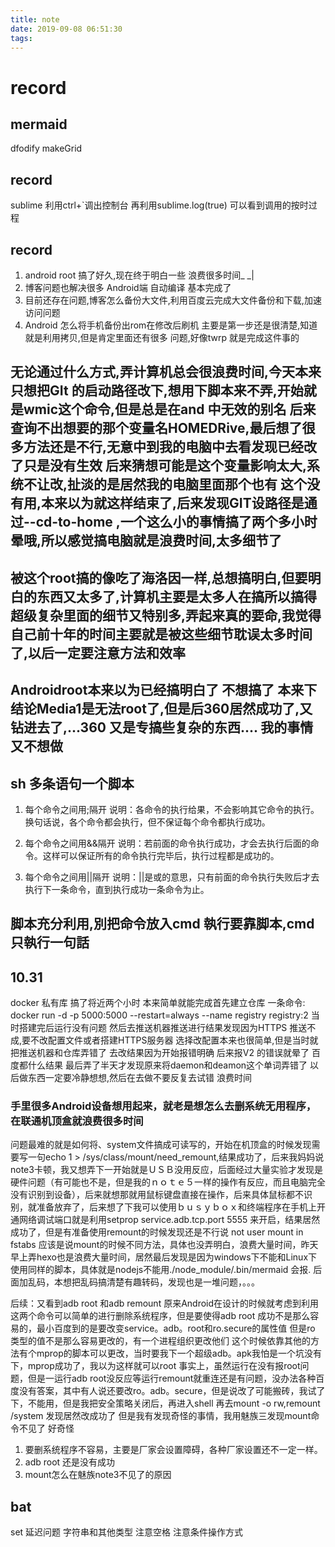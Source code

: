 ```yaml
---
title: note
date: 2019-09-08 06:51:30
tags:
---
```

# record 

## mermaid
dfodify makeGrid 

## record
sublime 利用ctrl+`调出控制台 再利用sublime.log(true) 可以看到调用的按时过程
		
## record
1. android root 搞了好久,现在终于明白一些 浪费很多时间_ _|
2. 博客问题也解决很多 Android端 自动编译 基本完成了
3. 目前还存在问题,博客怎么备份大文件,利用百度云完成大文件备份和下载,加速访问问题
4. Android 怎么将手机备份出rom在修改后刷机 主要是第一步还是很清楚,知道就是利用拷贝,但是肯定里面还有很多
问题,好像twrp 就是完成这件事的

## 无论通过什么方式,弄计算机总会很浪费时间,今天本来只想把GIt 的启动路径改下,想用下脚本来不弄,开始就是wmic这个命令,但是总是在and 中无效的别名 后来查询不出想要的那个变量名HOMEDRive,最后想了很多方法还是不行,无意中到我的电脑中去看发现已经改了只是没有生效 后来猜想可能是这个变量影响太大,系统不让改,扯淡的是居然我的电脑里面那个也有 这个没有用,本来以为就这样结束了,后来发现GIT设路径是通过--cd-to-home ,一个这么小的事情搞了两个多小时 晕哦,所以感觉搞电脑就是浪费时间,太多细节了

## 被这个root搞的像吃了海洛因一样,总想搞明白,但要明白的东西又太多了,计算机主要是太多人在搞所以搞得超级复杂里面的细节又特别多,弄起来真的要命,我觉得自己前十年的时间主要就是被这些细节耽误太多时间了,以后一定要注意方法和效率

## Androidroot本来以为已经搞明白了 不想搞了 本来下结论Media1是无法root了,但是后360居然成功了,又钻进去了,...360 又是专搞些复杂的东西.... 我的事情又不想做

## sh 多条语句一个脚本
1. 每个命令之间用;隔开 说明：各命令的执行给果，不会影响其它命令的执行。换句话说，各个命令都会执行，但不保证每个命令都执行成功。

2. 每个命令之间用&&隔开 说明：若前面的命令执行成功，才会去执行后面的命令。这样可以保证所有的命令执行完毕后，执行过程都是成功的。

3. 每个命令之间用||隔开 说明：||是或的意思，只有前面的命令执行失败后才去执行下一条命令，直到执行成功一条命令为止。

## 脚本充分利用,別把命令放入cmd 執行要靠脚本,cmd只執行一句話


## 10.31
docker 私有库 搞了将近两个小时 本来简单就能完成首先建立仓库 一条命令:
docker run -d -p 5000:5000 --restart=always --name registry registry:2
当时搭建完后运行没有问题
然后去推送机器推送进行结果发现因为HTTPS 推送不成,要不改配置文件或者搭建HTTPS服务器
选择改配置本来也很简单,但是当时就把推送机器和仓库弄错了
去改结果因为开始报错明确 后来报V2 的错误就晕了 百度都什么结果
最后弄了半天才发现原来将daemon和deamon这个单词弄错了
以后做东西一定要冷静想想,然后在去做不要反复去试错 浪费时间


### 手里很多Android设备想用起来，就老是想怎么去删系统无用程序，在联通机顶盒就浪费很多时间
问题最难的就是如何将、system文件搞成可读写的，开始在机顶盒的时候发现需要写一句echo 1 > /sys/class/mount/need_remount,结果成功了，后来我妈妈说note3卡顿，我又想弄下一开始就是ＵＳＢ没用反应，后面经过大量实验才发现是硬件问题（有可能也不是，但是我的ｎｏｔｅ５一样的操作有反应，而且电脑完全没有识别到设备），后来就想那就用鼠标键盘直接在操作，后来具体鼠标都不识别，就准备放弃了，后来想了下我可以使用ｂｕｓｙｂｏｘ和终端程序在手机上开通网络调试端口就是利用setprop service.adb.tcp.port 5555 来开启，结果居然成功了，但是有准备使用remount的时候发现还是不行说 not user mount in fstabs 应该是说mount的时候不同方法，具体也没弄明白，浪费大量时间，昨天早上弄hexo也是浪费大量时间，居然最后发现是因为windows下不能和Linux下使用同样的脚本，具体就是nodejs不能用./node_module/.bin/mermaid 会报. 后面加乱码，本想把乱码搞清楚有趣转码，发现也是一堆问题，。。。

后续：又看到adb root 和adb remount 原来Android在设计的时候就考虑到利用这两个命令可以简单的进行删除系统程序，但是要使得adb root 成功不是那么容易的，最小百度到的是要改变service。adb。root和ro.secure的属性值 但是ro 类型的值不是那么容易更改的，有一个进程组织更改他们 这个时候依靠其他的方法有个mprop的脚本可以更改，当时要我下一个超级adb。apk我怕是一个坑没有下，mprop成功了，我以为这样就可以root 事实上，虽然运行在没有报root问题，但是一运行adb root没反应等运行remount就重连还是有问题，没办法各种百度没有答案，其中有人说还要改ro。adb。secure，但是说改了可能搬砖，我试了下，不能用，但是我把安全策略关闭后，再进入shell 再去mount -o rw,remount /system 发现居然改成功了 但是我有发现奇怪的事情，我用魅族三发现mount命令不见了 好奇怪

1. 要删系统程序不容易，主要是厂家会设置障碍，各种厂家设置还不一定一样。
2. adb root 还是没有成功
3. mount怎么在魅族note3不见了的原因

## bat
set  延迟问题 字符串和其他类型 注意空格 注意条件操作方式



